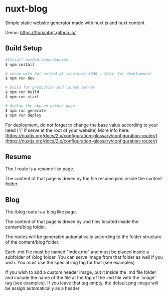 # nuxt-blog

Simple static website generator made with nuxt js and nuxt content

Demo: https://florianbgt.github.io/

## Build Setup

```bash
#Install needed dependencies
$ npm install
```

```bash
# serve with hot reload at localhost:3000 . Ideal for development
$ npm run dev
```

```bash
# build for production and launch server
$ npm run build
$ npm run start
```

```bash
# deploy the app on github page
$ npm run generate
$ npm run deploy
```

For deployment, do not forget to change the base value according to your need ('/' if serve at the root of your website)
More info here: [https://nuxtjs.org/docs/2.x/configuration-glossary/configuration-router/](https://nuxtjs.org/docs/2.x/configuration-glossary/configuration-router/)

## Resume

The / route is a resume like page.

The content of that page is driven by the file resume.json inside the content folder.

## Blog

The /blog route is a blog like page.

The content of that page is driven by .md files located inside the content/blog folder.

The routes will be generated automatically according to the folder structure of the content/blog folder.

Each .md file must be named "index.md" and must be placed inside a subfolder of /blog folder. You can serve image from that folder as well if you wish. You must use the special img tag for that (see examples)

If you wish to add a custom header image, put it inside the .md file folder and include the name of the file at the top of the .md file with the 'image' tag (see examples). If you leave that tag empty, the default.png image will be assign automatically as a header